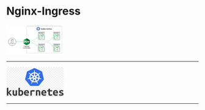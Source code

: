 # Nginx-Ingress

<img src="./images/nginx-ingress.png"
     width="150px"
     style="margin-right: 100px;" />
<hr>

<img src="./images/kubernetes.png"
     width="150px"
     style="margin-right: 100px;" />
<hr>
